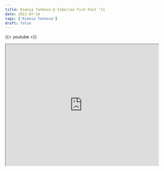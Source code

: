 ```yaml
---
title: Ksenia Tankova @ Siberian Fire Fest '11
date: 2011-07-14
tags: ['Ksenia Tankova']
draft: false
---
```

{{< youtube  >}}

<div class="field field-type-emvideo field-field-videocode">
    <div class="field-items">
            <div class="field-item odd">
                    <div class="emvideo emvideo-video emvideo-vimeo"><div id="media-vimeo-32" class="media-vimeo">
    <iframe src="http://player.vimeo.com/video/26415268?portrait=0&fullscreen=1&show_title=0&show_byline=0&show_portrait=0&autoplay=0" width=100% height="400"></iframe>
</div>
</div>        </div>
        </div>
</div>
